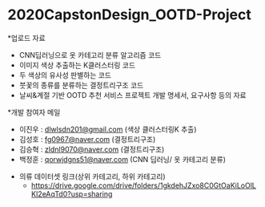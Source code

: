 # 2020CapstonDesign_OOTD-Project

*업로드 자료
   - CNN딥러닝으로 옷 카테고리 분류 알고리즘 코드
   - 이미지 색상 추출하는 K클러스터링 코드
   - 두 색상의 유사성 판별하는 코드
   - 붓꽃의 종류를 분류하는 결정트리구조 코드
   - 날씨&계절 기반 OOTD 추천 서비스 프로젝트 개발 명세서, 요구사항 등의 자료



*개발 참여자 메일
   - 이진우 : dlwlsdn201@gmail.com (색상 클러스터링K 추출)
   - 김성호 : fg0967@naver.com   (결정트리구조)
   - 김승혁 : zldnl9070@naver.com (결정트리구조)
   - 백정훈 : qorwjdgns51@naver.com (CNN 딥러닝/ 옷 카테고리 분류)

* 의류 데이터셋 링크(상위 카테고리, 하위 카테고리)
   - https://drive.google.com/drive/folders/1gkdehJZxo8C0GtOaKiLoOlLKl2eAqTd0?usp=sharing
